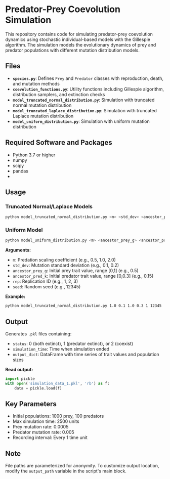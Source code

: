 # Predator-Prey Coevolution Simulation

This repository contains code for simulating predator-prey coevolution dynamics using stochastic individual-based models with the Gillespie algorithm. The simulation models the evolutionary dynamics of prey and predator populations with different mutation distribution models. 

## Files

- **`species.py`**: Defines `Prey` and `Predator` classes with reproduction, death, and mutation methods
- **`coevolution_functions.py`**: Utility functions including Gillespie algorithm, distribution samplers, and extinction checks
- **`model_truncated_normal_distribution.py`**: Simulation with truncated normal mutation distribution
- **`model_truncated_laplace_distribution.py`**: Simulation with truncated Laplace mutation distribution
- **`model_uniform_distribution.py`**: Simulation with uniform mutation distribution

## Required Software and Packages

- Python 3.7 or higher  
- numpy  
- scipy  
- pandas
- 
## Usage

### Truncated Normal/Laplace Models

```bash
python model_truncated_normal_distribution.py <m> <std_dev> <ancestor_prey_g> <ancestor_pred_k> <rep> <seed>
```

### Uniform Model

```bash
python model_uniform_distribution.py <m> <ancestor_prey_g> <ancestor_pred_k> <rep> <seed>
```

**Arguments:**

- `m`: Predation scaling coefficient (e.g., 0.5, 1.0, 2.0)
- `std_dev`: Mutation standard deviation (e.g., 0.1, 0.2)
- `ancestor_prey_g`: Initial prey trait value, range [0,1] (e.g., 0.5)
- `ancestor_pred_k`: Initial predator trait value, range [0,0.3] (e.g., 0.15)
- `rep`: Replication ID (e.g., 1, 2, 3)
- `seed`: Random seed (e.g., 12345)

**Example:**

```bash
python model_truncated_normal_distribution.py 1.0 0.1 1.0 0.3 1 12345
```

## Output

Generates `.pkl` files containing:

- `status`: 0 (both extinct), 1 (predator extinct), or 2 (coexist)
- `simulation_time`: Time when simulation ended
- `output_dict`: DataFrame with time series of trait values and population sizes

**Read output:**

```python
import pickle
with open('simulation_data_1.pkl', 'rb') as f:
    data = pickle.load(f)
```

## Key Parameters

- Initial populations: 1000 prey, 100 predators
- Max simulation time: 2500 units
- Prey mutation rate: 0.0005
- Predator mutation rate: 0.005
- Recording interval: Every 1 time unit

## Note

File paths are parameterized for anonymity. To customize output location, modify the `output_path` variable in the script's main block.
